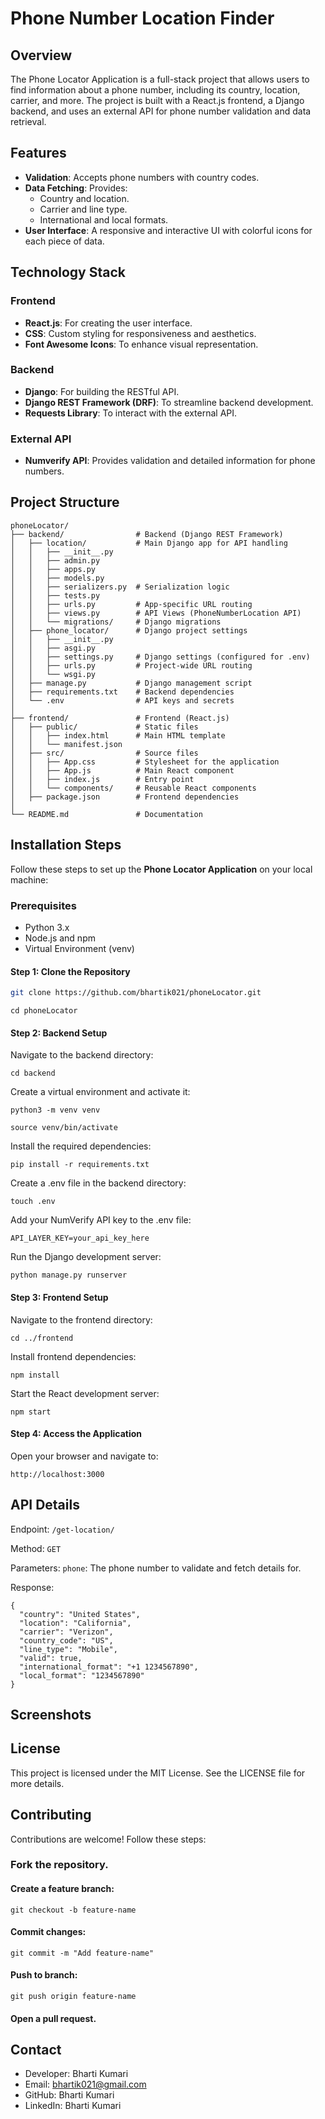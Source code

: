 # Phone Number Location Finder

## Overview

The Phone Locator Application is a full-stack project that allows users to find information about a phone number, including its country, location, carrier, and more. The project is built with a React.js frontend, a Django backend, and uses an external API for phone number validation and data retrieval.

## Features

- **Validation**: Accepts phone numbers with country codes.
- **Data Fetching**: Provides:
  - Country and location.
  - Carrier and line type.
  - International and local formats.
- **User Interface**: A responsive and interactive UI with colorful icons for each piece of data.


## Technology Stack

### Frontend
- **React.js**: For creating the user interface.
- **CSS**: Custom styling for responsiveness and aesthetics.
- **Font Awesome Icons**: To enhance visual representation.

### Backend
- **Django**: For building the RESTful API.
- **Django REST Framework (DRF)**: To streamline backend development.
- **Requests Library**: To interact with the external API.

### External API
- **Numverify API**: Provides validation and detailed information for phone numbers.

## Project Structure 
```
phoneLocator/
├── backend/                # Backend (Django REST Framework)
│   ├── location/           # Main Django app for API handling
│   │   ├── __init__.py
│   │   ├── admin.py
│   │   ├── apps.py
│   │   ├── models.py
│   │   ├── serializers.py  # Serialization logic
│   │   ├── tests.py
│   │   ├── urls.py         # App-specific URL routing
│   │   ├── views.py        # API Views (PhoneNumberLocation API)
│   │   └── migrations/     # Django migrations
│   ├── phone_locator/      # Django project settings
│   │   ├── __init__.py
│   │   ├── asgi.py
│   │   ├── settings.py     # Django settings (configured for .env)
│   │   ├── urls.py         # Project-wide URL routing
│   │   └── wsgi.py
│   ├── manage.py           # Django management script
│   ├── requirements.txt    # Backend dependencies
│   └── .env                # API keys and secrets
│
├── frontend/               # Frontend (React.js)
│   ├── public/             # Static files
│   │   ├── index.html      # Main HTML template
│   │   └── manifest.json
│   ├── src/                # Source files
│   │   ├── App.css         # Stylesheet for the application
│   │   ├── App.js          # Main React component
│   │   ├── index.js        # Entry point
│   │   └── components/     # Reusable React components
│   ├── package.json        # Frontend dependencies
│
└── README.md               # Documentation
```

## Installation Steps

Follow these steps to set up the **Phone Locator Application** on your local machine:

### Prerequisites
- Python 3.x
- Node.js and npm
- Virtual Environment (venv)

#### Step 1: Clone the Repository
```bash
git clone https://github.com/bhartik021/phoneLocator.git
```

```
cd phoneLocator
```

#### Step 2: Backend Setup

Navigate to the backend directory:
```
cd backend
```

Create a virtual environment and activate it:
```
python3 -m venv venv
```

```
source venv/bin/activate
```

Install the required dependencies:
```
pip install -r requirements.txt
```

Create a .env file in the backend directory:
```
touch .env
```

Add your NumVerify API key to the .env file:
```
API_LAYER_KEY=your_api_key_here
```

Run the Django development server:
```
python manage.py runserver
```

#### Step 3: Frontend Setup

Navigate to the frontend directory:
```
cd ../frontend
```

Install frontend dependencies:
```
npm install
```

Start the React development server:
```
npm start
```

#### Step 4: Access the Application

Open your browser and navigate to:
```
http://localhost:3000
```

## API Details

Endpoint: ```/get-location/```

Method: `GET`

Parameters:
`phone`: The phone number to validate and fetch details for.

Response:
```
{
  "country": "United States",
  "location": "California",
  "carrier": "Verizon",
  "country_code": "US",
  "line_type": "Mobile",
  "valid": true,
  "international_format": "+1 1234567890",
  "local_format": "1234567890"
}
```

## Screenshots

## License
This project is licensed under the MIT License. See the LICENSE file for more details.

## Contributing
Contributions are welcome! Follow these steps:

### Fork the repository.
#### Create a feature branch:
```
git checkout -b feature-name
```

#### Commit changes:
```
git commit -m "Add feature-name"
```

#### Push to branch:
```
git push origin feature-name
```

#### Open a pull request.

## Contact
- Developer: Bharti Kumari
- Email: bhartik021@gmail.com
- GitHub: Bharti Kumari
- LinkedIn: Bharti Kumari

